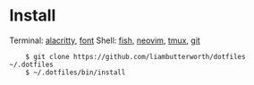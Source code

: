 # Install

Terminal: [alacritty](https://github.com/jwilm/alacritty), [font](https://github.com/adobe-fonts/source-code-pro)
Shell: [fish](https://github.com/fish-shell/fish-shell), [neovim](https://github.com/neovim/neovim), [tmux](https://github.com/tmux/tmux), [git](https://github.com/git/git)

```
    $ git clone https://github.com/liambutterworth/dotfiles ~/.dotfiles
    $ ~/.dotfiles/bin/install
```
